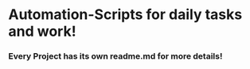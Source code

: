 # Automation-Scripts for daily tasks and work!


### Every Project has its own readme.md for more details!

